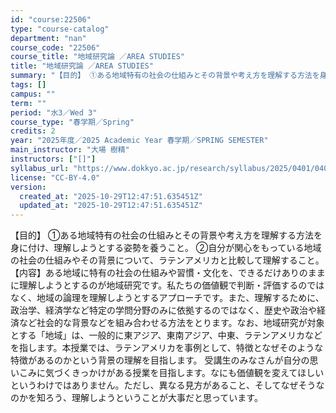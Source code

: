 ```yaml
---
id: "course:22506"
type: "course-catalog"
department: "nan"
course_code: "22506"
course_title: "地域研究論 ／AREA STUDIES"
title: "地域研究論 ／AREA STUDIES"
summary: "【目的】 ①ある地域特有の社会の仕組みとその背景や考え方を理解する方法を身に付け、理解しようとする姿勢を養うこと。 ②自分が関心をもっている地域の社会の仕組みやその背景について、ラテンアメリカと比較して理解すること。 【内容】ある地域に特有…"
tags: []
campus: ""
term: ""
period: "水3／Wed 3"
course_type: "春学期／Spring"
credits: 2
year: "2025年度／2025 Academic Year 春学期／SPRING SEMESTER"
main_instructor: "大場 樹精"
instructors: ["[]"]
syllabus_url: "https://www.dokkyo.ac.jp/research/syllabus/2025/0401/0401_22506_ja_JP.html"
license: "CC-BY-4.0"
version:
  created_at: "2025-10-29T12:47:51.635451Z"
  updated_at: "2025-10-29T12:47:51.635451Z"
---
```

【目的】 ①ある地域特有の社会の仕組みとその背景や考え方を理解する方法を身に付け、理解しようとする姿勢を養うこと。 ②自分が関心をもっている地域の社会の仕組みやその背景について、ラテンアメリカと比較して理解すること。 【内容】ある地域に特有の社会の仕組みや習慣・文化を、できるだけありのままに理解しようとするのが地域研究です。私たちの価値観で判断・評価するのではなく、地域の論理を理解しようとするアプローチです。また、理解するために、政治学、経済学など特定の学問分野のみに依拠するのではなく、歴史や政治や経済など社会的な背景などを組み合わせる方法をとります。なお、地域研究が対象とする「地域」は、一般的に東アジア、東南アジア、中東、ラテンアメリカなどを指します。本授業では、ラテンアメリカを事例として、特徴となぜそのような特徴があるのかという背景の理解を目指します。 受講生のみなさんが自分の思いこみに気づくきっかけがある授業を目指します。なにも価値観を変えてほしいというわけではありません。ただし、異なる見方があること、そしてなぜそうなのかを知ろう、理解しようということが大事だと思っています。
